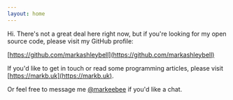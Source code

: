 ```yaml
---
layout: home
---
```


Hi. There's not a great deal here right now, but if you're looking for my open source code, please visit my GitHub profile:

[https://github.com/markashleybell](https://github.com/markashleybell)

If you'd like to get in touch or read some programming articles, please visit [https://markb.uk](https://markb.uk). 

Or feel free to message me <a href="https://mastodon.social/@markeebee" rel="me">@markeebee</a> if you'd like a chat.
